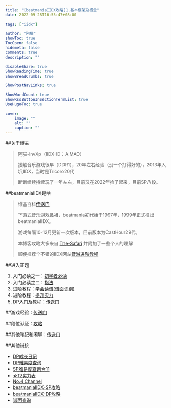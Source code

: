 ```yaml
---
title: "[beatmaniaIIDX攻略]1.基本框架及概念"
date: 2022-09-28T16:55:47+08:00

tags: ["iidx"]

author: "阿猫"
showToc: true
TocOpen: false
hidemeta: false
comments: true
description: ""

disableShare: true
ShowReadingTime: true
ShowBreadCrumbs: true

ShowPostNavLinks: true

ShowWordCount: true
ShowRssButtonInSectionTermList: true
UseHugoToc: true

cover:
    image: ""
    alt: ""
    caption: ""
---
```

##关于博主
> 阿猫-InvXp（IIDX-ID：A.MAO）
>
> 接触音乐游戏很早（DDR1），20年左右经验（没一个打得好的），2013年入坑IIDX，当时是Tricoro20代
>
> 断断续续持续玩了一年左右，目前又在2022年捡了起来，目前SP八段。
>

##beatmaniaIIDX是啥
> 维基百科[传送门](https://zh.moegirl.org.cn/Beatmania_IIDX)
> 
> 下落式音乐游戏鼻祖，beatmania初代始于1997年，1999年正式推出beatmaniaIIDX。 
> 
> 游戏每隔10-12月更新一次版本，目前版本为CastHour29代。 
> 
> 本博客攻略大多来自 [The-Safari](https://w.atwiki.jp/otogeshiyouze/) 并附加了一些个人的理解
>
> 顺便推荐个不错的IIDX网站[音游进阶教程](https://w.atwiki.jp/otogeshiyouze/)

##进入正题
1. 入门必读之一：[初学者必读]()
2. 入门必读之二：[指法]()
3. 进阶教程：[学会读谱(谱面识别)]()
4. 进阶教程：[提升实力]()
5. DP入门及教程：[传送门]()


##游戏经验：[传送门]()

##段位认证：[攻略]()

##其他笔记和闲聊：[传送门]()

##其他链接
* [DP成长日记](https://silent.hatenadiary.com/)
* [DP难易度查询](https://zasa.sakura.ne.jp/dp/rank.php)
* [SP难易度查询☆11](https://w.atwiki.jp/bemani2sp11/)
* [☆12实力表](https://sp12.iidx.app/recommends)
* [No.4 Channel](https://no4channel.xyz/)
* [beatmaniaIIDX-SP攻略](https://w.atwiki.jp/bemani2sp/)
* [beatmaniaIIDX-DP攻略](https://w.atwiki.jp/bemani2dp/)
* [谱面查询](https://textage.cc/)

